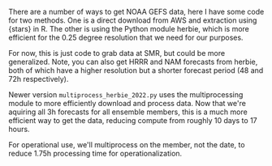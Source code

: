 There are a number of ways to get NOAA GEFS data, here I have some code for two 
methods. One is a direct download from AWS and extraction using {stars} in R. The
other is using the Python module herbie, which is more efficient for the 0.25 
degree resolution that we need for our purposes. 

For now, this is just code to grab data at SMR, but could be more generalized. Note,
you can also get HRRR and NAM forecasts from herbie, both of which have a higher
resolution but a shorter forecast period (48 and 72h respectively).

Newer version `multiprocess_herbie_2022.py` uses the multiprocessing module to more
efficiently download and process data. Now that we're aquiring all 3h forecasts for all 
ensemble members, this is a much more efficient way to get the data, reducing compute 
from roughly 10 days to 17 hours. 

For operational use, we'll multiprocess on the member, not the date, to reduce 1.75h 
processing time for operationalization.